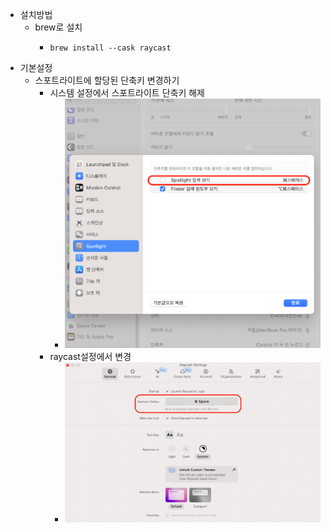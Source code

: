 - 설치방법
	- brew로 설치
		- ```shell
		  brew install --cask raycast
		  ```
- 기본설정
	- 스포트라이트에 할당된 단축키 변경하기
		- 시스템 설정에서 스포트라이트 단축키 해제
			- ![image.png](../assets/image_1713943450556_0.png)
		- raycast설정에서 변경
			- ![image.png](../assets/image_1713943530352_0.png)